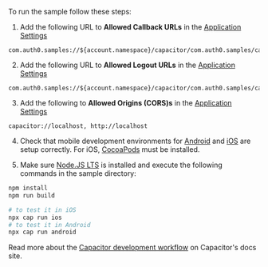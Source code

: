 <!-- markdownlint-disable MD041 -->

To run the sample follow these steps:

1) Add the following URL to **Allowed Callback URLs** in the <a href="$manage_url/#/applications/$account.clientId/settings" target="_blank">Application Settings</a>

```text
com.auth0.samples://${account.namespace}/capacitor/com.auth0.samples/callback
```

2) Add the following URL to **Allowed Logout URLs** in the <a href="$manage_url/#/applications/$account.clientId/settings" target="_blank">Application Settings</a>

```text
com.auth0.samples://${account.namespace}/capacitor/com.auth0.samples/callback
```

3) Add the following to **Allowed Origins (CORS)s** in the <a href="$manage_url/#/applications/$account.clientId/settings" target="_blank">Application Settings</a>

```text
capacitor://localhost, http://localhost
```

4) Check that mobile development environments for <a href="https://capacitorjs.com/docs/android" target="_blank">Android</a> and <a href="https://capacitorjs.com/docs/ios" target="_blank">iOS</a> are setup correctly. For iOS, <a href="https://cocoapods.org/" target="_blank">CocoaPods</a> must be installed.

5) Make sure <a href="https://nodejs.org/en/download/" target="_blank">Node.JS LTS</a> is installed and execute the following commands in the sample directory:

```bash
npm install
npm run build

# to test it in iOS
npx cap run ios
# to test it in Android
npx cap run android
```

Read more about the <a href="https://capacitorjs.com/docs/basics/workflow" target="_blank">Capacitor development workflow</a> on Capacitor's docs site.
